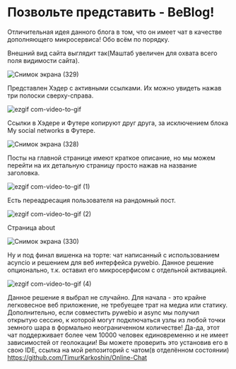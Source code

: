 # Позвольте представить - BeBlog!

Отличительная идея данного блога в том, что он имеет чат в качестве дополняющего микросервиса! Обо всём по порядку.

Внешний вид сайта выглядит так(Маштаб увеличен для охвата всего поля видимости сайта).

![Снимок экрана (329)](https://github.com/TimurKarkoshin/Blog_With_Chat/assets/144448914/9e27b3d6-8265-4e8a-92b9-6b3fb135aed4)

Представлен Хэдер с активными ссылками. Их можно увидеть нажав три полоски сверху-справа. 

![ezgif com-video-to-gif](https://github.com/TimurKarkoshin/Blog_With_Chat/assets/144448914/ca7b4b79-7ba8-4743-b65a-c4c8aab5ced4)

Ссылки в Хэдере и Футере копируют друг друга, за исключением блока My social networks в Футере.

![Снимок экрана (328)](https://github.com/TimurKarkoshin/Blog_With_Chat/assets/144448914/ddb59bda-51d3-42fc-95fc-7278bbf6e3b8)

Посты на главной странице имеют краткое описание, но мы можем перейти на их детальную страницу просто нажав на название заголовка.

![ezgif com-video-to-gif (1)](https://github.com/TimurKarkoshin/Blog_With_Chat/assets/144448914/04475aa7-0413-4411-9e7a-1a6d90c57eee)

Есть переадресация пользователя на рандомный пост.

![ezgif com-video-to-gif (2)](https://github.com/TimurKarkoshin/Blog_With_Chat/assets/144448914/915e8b95-63f1-4e88-8f9f-dfcb449b6ce2)

Страница about

![Снимок экрана (330)](https://github.com/TimurKarkoshin/Blog_With_Chat/assets/144448914/7f8c2289-7b29-4b0d-94e6-27abcf2e5b9d)

Ну и под финал вишенка на торте: чат написанный с использованием acyncio и решением для веб интерфейса pywebio. Данное решение опционально, т.к. оставил его микросерфисом с отдельной активацией. 

![ezgif com-video-to-gif (4)](https://github.com/TimurKarkoshin/Blog_With_Chat/assets/144448914/cf46f5c7-2e55-4a8e-8a20-7fcf8a03c484)

Данное решение я выбрал не случайно. Для начала - это крайне легковесное веб приложение, не требуещее трат на медиа или статику. Дополнительно, если совместить pywebio и async мы получил открытую сессию, к которой могут подключаться узлы из любой точки земного шара в формально неограниченном количестве! Да-да, этот чат поддерживает более чем 10000 человек единовременно и не имеет зависимостей от геолокации! Вы можете проверить это установив его в свою IDE, ссылка на мой репозиторий с чатом(в отделённом состоянии) https://github.com/TimurKarkoshin/Online-Chat

